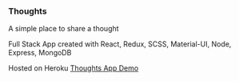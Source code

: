 <h3>Thoughts</h3>
<p>A simple place to share a thought</p>

Full Stack App created with React, Redux, SCSS, Material-UI, Node, Express, MongoDB

Hosted on Heroku
[Thoughts App Demo](https://radiant-tundra-91227.herokuapp.com/)
